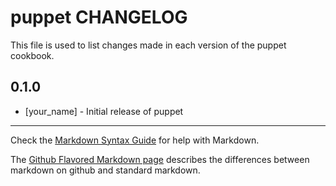 # puppet CHANGELOG

This file is used to list changes made in each version of the puppet cookbook.

## 0.1.0
- [your_name] - Initial release of puppet

- - -
Check the [Markdown Syntax Guide](http://daringfireball.net/projects/markdown/syntax) for help with Markdown.

The [Github Flavored Markdown page](http://github.github.com/github-flavored-markdown/) describes the differences between markdown on github and standard markdown.
